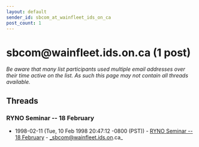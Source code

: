 ```yaml
---
layout: default
sender_id: sbcom_at_wainfleet_ids_on_ca
post_count: 1
---
```


# sbcom<span>@</span>wainfleet.ids.on.ca (1 post)

_Be aware that many list participants used multiple email addresses over their time active on the list. As such this page may not contain all threads available._

## Threads

### RYNO Seminar -- 18 February
+ 1998-02-11 (Tue, 10 Feb 1998 20:47:12 -0800 (PST)) - [RYNO Seminar -- 18 February](/archive/1998/02/27ed21994d0284225d824ec14ae5c840046324ea25bc9066a8c95e63a69cc0ce) - _sbcom@wainfleet.ids.on.ca_

